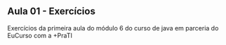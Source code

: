 ## Aula 01 - Exercícios

Exercícios da primeira aula do módulo 6 do curso de java em parceria do EuCurso com a +PraTI

